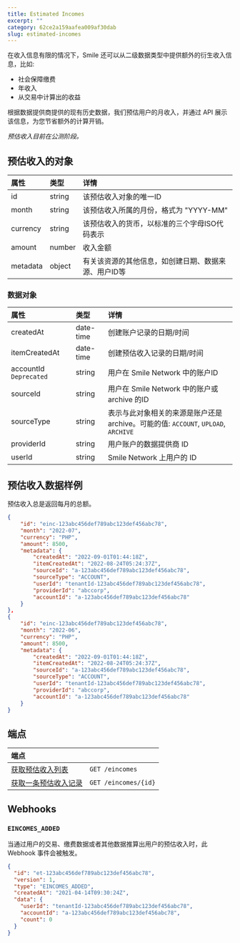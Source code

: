 ```yaml
---
title: Estimated Incomes
excerpt: ""  
category: 62ce2a159aafea009af30dab
slug: estimated-incomes
---
```


在收入信息有限的情况下，Smile 还可以从二级数据类型中提供额外的衍生收入信息，比如:

- 社会保障缴费
- 年收入
- 从交易中计算出的收益

根据数据提供商提供的现有历史数据，我们预估用户的月收入，并通过 API 展示该信息，为您节省额外的计算开销。

_预估收入目前在公测阶段。_

## 预估收入的对象

| 属性  | 类型     | 详情                          |
| :--------- |:-------|:----------------------------|
| id         | string | 该预估收入对象的唯一ID                |
| month      | string | 该预估收入所属的月份，格式为 "YYYY-MM"    |
| currency   | string | 该预估收入的货币，以标准的三个字母ISO代码表示    |
| amount | number | 收入金额                        |
| metadata   | object | 有关该资源的其他信息，如创建日期、数据来源、用户ID等 |

### 数据对象

| 属性  | 类型     | 详情                                                            |
| :--------- | :----- |:--------------------------------------------------------------|
| createdAt | date-time | 创建账户记录的日期/时间                                                  |
| itemCreatedAt | date-time | 创建预估收入记录的日期/时间                                                |
| accountId `Deprecated` | string | 用户在 Smile Network 中的账户ID                                      |
| sourceId | string | 用户在 Smile Network 中的账户或 archive 的ID                           |
| sourceType | string | 表示与此对象相关的来源是账户还是 archive。可能的值: `ACCOUNT`, `UPLOAD`, `ARCHIVE` |
| providerId | string | 用户账户的数据提供商 ID                                                 |
| userId | string | Smile Network 上用户的 ID                                         |

## 预估收入数据样例

预估收入总是返回每月的总额。

```json
{  
    "id": "einc-123abc456def789abc123def456abc78",  
    "month": "2022-07",  
    "currency": "PHP",  
    "amount": 8500,  
    "metadata": {  
        "createdAt": "2022-09-01T01:44:18Z",
        "itemCreatedAt": "2022-08-24T05:24:37Z",
        "sourceId": "a-123abc456def789abc123def456abc78",  
        "sourceType": "ACCOUNT",  
        "userId": "tenantId-123abc456def789abc123def456abc78",  
        "providerId": "abccorp",  
        "accountId": "a-123abc456def789abc123def456abc78"  
    }  
}, 
{  
    "id": "einc-123abc456def789abc123def456abc78",  
    "month": "2022-06",  
    "currency": "PHP",  
    "amount": 8500,  
    "metadata": {  
        "createdAt": "2022-09-01T01:44:18Z",  
        "itemCreatedAt": "2022-08-24T05:24:37Z",
        "sourceId": "a-123abc456def789abc123def456abc78",  
        "sourceType": "ACCOUNT",  
        "userId": "tenantId-123abc456def789abc123def456abc78",  
        "providerId": "abccorp",  
        "accountId": "a-123abc456def789abc123def456abc78"  
    }  
}
```



## 端点

| 端点                                    |                      |
|:--------------------------------------| :------------------- |
| [获取预估收入列表](/reference/list-eincomes)  | `GET /eincomes`      |
| [获取一条预估收入记录](/reference/get-eincomes) | `GET /eincomes/{id}` |

## Webhooks

### `EINCOMES_ADDED`

当通过用户的交易、缴费数据或者其他数据推算出用户的预估收入时，此 Webhook 事件会被触发。

```json
{
  "id": "et-123abc456def789abc123def456abc78",
  "version": 1,
  "type": "EINCOMES_ADDED",
  "createdAt": "2021-04-14T09:30:24Z",
  "data": {
    "userId": "tenantId-123abc456def789abc123def456abc78",
    "accountId": "a-123abc456def789abc123def456abc78",
    "count": 0
  }
}
```
